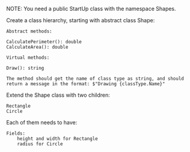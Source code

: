 NOTE: You need a public StartUp class with the namespace Shapes.

Create a class hierarchy, starting with abstract class Shape:

	Abstract methods:

	CalculatePerimeter(): double
	CalculateArea(): double

	Virtual methods:

	Draw(): string

	The method should get the name of class type as string, and should return a message in the format: $"Drawing {classType.Name}"

Extend the Shape class with two children:

	Rectangle
	Circle

Each of them needs to have: 

	Fields: 
		height and width for Rectangle
		radius for Circle
